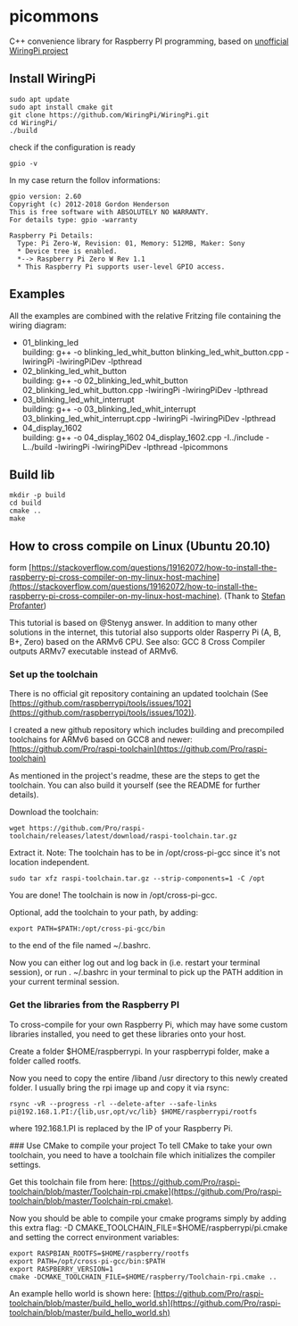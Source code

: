 # picommons

C++ convenience library for Raspberry PI programming, based on [unofficial WiringPi project](https://github.com/WiringPi)

## Install WiringPi

```
sudo apt update
sudo apt install cmake git
git clone https://github.com/WiringPi/WiringPi.git
cd WiringPi/
./build
```

check if the configuration is ready

```
gpio -v
```

In my case return the follov informations:

```
gpio version: 2.60
Copyright (c) 2012-2018 Gordon Henderson
This is free software with ABSOLUTELY NO WARRANTY.
For details type: gpio -warranty

Raspberry Pi Details:
  Type: Pi Zero-W, Revision: 01, Memory: 512MB, Maker: Sony
  * Device tree is enabled.
  *--> Raspberry Pi Zero W Rev 1.1
  * This Raspberry Pi supports user-level GPIO access.
```

## Examples

All the examples are combined with the relative Fritzing file containing the wiring diagram:

- 01_blinking_led  
  building: g++ -o blinking_led_whit_button blinking_led_whit_button.cpp -lwiringPi -lwiringPiDev -lpthread
- 02_blinking_led_whit_button  
  building: g++ -o 02_blinking_led_whit_button 02_blinking_led_whit_button.cpp -lwiringPi -lwiringPiDev -lpthread
- 03_blinking_led_whit_interrupt  
  building: g++ -o 03_blinking_led_whit_interrupt 03_blinking_led_whit_interrupt.cpp -lwiringPi -lwiringPiDev -lpthread
- 04_display_1602  
  building: g++ -o 04_display_1602 04_display_1602.cpp -I../include -L../build -lwiringPi -lwiringPiDev -lpthread -lpicommons

## Build lib

```
mkdir -p build
cd build
cmake ..
make
```

## How to cross compile on Linux (Ubuntu 20.10)
form [https://stackoverflow.com/questions/19162072/how-to-install-the-raspberry-pi-cross-compiler-on-my-linux-host-machine](https://stackoverflow.com/questions/19162072/how-to-install-the-raspberry-pi-cross-compiler-on-my-linux-host-machine). 
(Thank to [Stefan Profanter](https://stackoverflow.com/users/869402/stefan-profanter))  
  
This tutorial is based on @Stenyg answer. In addition to many other solutions in the internet, this tutorial also supports older Rasperry Pi (A, B, B+, Zero) based on the ARMv6 CPU. See also: GCC 8 Cross Compiler outputs ARMv7 executable instead of ARMv6. 

### Set up the toolchain 
There is no official git repository containing an updated toolchain (See [https://github.com/raspberrypi/tools/issues/102](https://github.com/raspberrypi/tools/issues/102)).
  
I created a new github repository which includes building and precompiled toolchains for ARMv6 based on GCC8 and newer:  
[https://github.com/Pro/raspi-toolchain](https://github.com/Pro/raspi-toolchain)
  
As mentioned in the project's readme, these are the steps to get the toolchain. You can also build it yourself (see the README for further details). 
  
Download the toolchain:  
```
wget https://github.com/Pro/raspi-toolchain/releases/latest/download/raspi-toolchain.tar.gz
```
Extract it. Note: The toolchain has to be in /opt/cross-pi-gcc since it's not location independent.
```
sudo tar xfz raspi-toolchain.tar.gz --strip-components=1 -C /opt
```
You are done! The toolchain is now in /opt/cross-pi-gcc. 
  
Optional, add the toolchain to your path, by adding:
```
export PATH=$PATH:/opt/cross-pi-gcc/bin
```
to the end of the file named ~/.bashrc. 
  
Now you can either log out and log back in (i.e. restart your terminal session), or run . ~/.bashrc in your terminal to pick up the PATH addition in your current terminal session.  
### Get the libraries from the Raspberry PI
To cross-compile for your own Raspberry Pi, which may have some custom libraries installed, you need to get these libraries onto your host.
  
Create a folder $HOME/raspberrypi. In your raspberrypi folder, make a folder called rootfs.
  
Now you need to copy the entire /liband /usr directory to this newly created folder. I usually bring the rpi image up and copy it via rsync:
```
rsync -vR --progress -rl --delete-after --safe-links pi@192.168.1.PI:/{lib,usr,opt/vc/lib} $HOME/raspberrypi/rootfs
```
where 192.168.1.PI is replaced by the IP of your Raspberry Pi.
  
### Use CMake to compile your project
To tell CMake to take your own toolchain, you need to have a toolchain file which initializes the compiler settings.
  
Get this toolchain file from here: [https://github.com/Pro/raspi-toolchain/blob/master/Toolchain-rpi.cmake](https://github.com/Pro/raspi-toolchain/blob/master/Toolchain-rpi.cmake). 
  
Now you should be able to compile your cmake programs simply by adding this extra flag: -D CMAKE_TOOLCHAIN_FILE=$HOME/raspberrypi/pi.cmake and setting the correct environment variables:
```
export RASPBIAN_ROOTFS=$HOME/raspberry/rootfs
export PATH=/opt/cross-pi-gcc/bin:$PATH
export RASPBERRY_VERSION=1
cmake -DCMAKE_TOOLCHAIN_FILE=$HOME/raspberry/Toolchain-rpi.cmake ..
```
An example hello world is shown here: [https://github.com/Pro/raspi-toolchain/blob/master/build_hello_world.sh](https://github.com/Pro/raspi-toolchain/blob/master/build_hello_world.sh)



